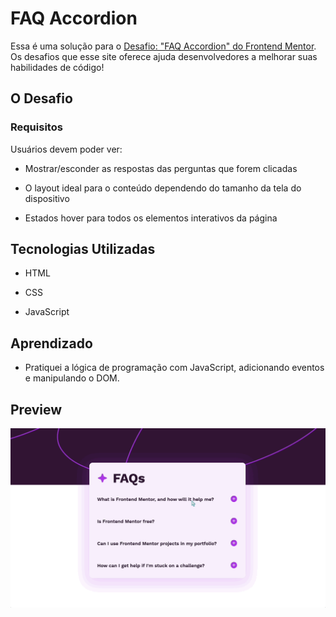 # FAQ Accordion

Essa é uma solução para o [Desafio: "FAQ Accordion" do Frontend Mentor](https://www.frontendmentor.io/challenges/faq-accordion-wyfFdeBwBz). Os desafios que esse site oferece ajuda desenvolvedores a melhorar suas habilidades de código!

## O Desafio

### Requisitos

Usuários devem poder ver:

- Mostrar/esconder as respostas das perguntas que forem clicadas

- O layout ideal para o conteúdo dependendo do tamanho da tela do dispositivo

- Estados hover para todos os elementos interativos da página

## Tecnologias Utilizadas

- HTML

- CSS

- JavaScript

## Aprendizado

- Pratiquei a lógica de programação com JavaScript, adicionando eventos e manipulando o DOM.

## Preview

![Preview do Projeto](./src/images/faq-accordion-preview.gif)

